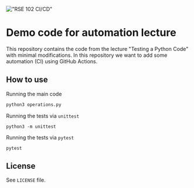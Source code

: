 !["RSE 102 CI/CD"](https://github.com/sozgundemir/rse102-github-actions-exercise/actions/workflows/testing.yml/badge.svg)


# Demo code for automation lecture 

This repository contains the code from the lecture "Testing a Python Code" with minimal modifications. In this repository we want to add some automation (CI) using GitHub Actions.

## How to use

Running the main code

```bash
python3 operations.py
```

Running the tests via `unittest`

```
python3 -m unittest
```

Running the tests via `pytest`

```
pytest
```

## License

See `LICENSE` file.
